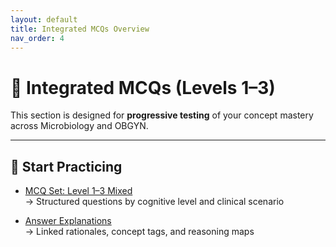 ```yaml
---
layout: default
title: Integrated MCQs Overview
nav_order: 4
---
```


# 📝 Integrated MCQs (Levels 1–3)

This section is designed for **progressive testing** of your concept mastery across Microbiology and OBGYN.

---

## 🔄 Start Practicing

- [MCQ Set: Level 1–3 Mixed](MCQs.md)  
  → Structured questions by cognitive level and clinical scenario

- [Answer Explanations](Answers.md)  
  → Linked rationales, concept tags, and reasoning maps
